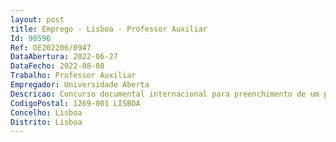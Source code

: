 ```yaml
--- 
layout: post
title: Emprego - Lisboa - Professor Auxiliar
Id: 98596
Ref: OE202206/0947
DataAbertura: 2022-06-27
DataFecho: 2022-08-08
Trabalho: Professor Auxiliar
Empregador: Universidade Aberta
Descricao: Concurso documental internacional para preenchimento de um posto de trabalho da categoria de professor auxiliar para a área científica de Informática, subárea de Arte Computacional e Cultura Digital, da Universidade Aberta.
CodigoPostal: 1269-001 LISBOA
Concelho: Lisboa
Distrito: Lisboa
--- 
```

